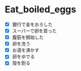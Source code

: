 # Eat_boiled_eggs  
- [x] 銀行で金をおろした  
- [x] スーパーで卵を買った  
- [x] 腹筋を開始した  
- [x] 卵を洗う  
- [x] お湯を沸かす  
- [x] 卵をゆでる  
- [x] 殻を割る  
